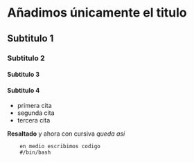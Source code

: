 # Añadimos únicamente el titulo

## Subtitulo 1

### Subtitulo 2

#### Subtitulo 3

#### Subtitulo 4

- primera cita
- segunda cita
- tercera cita

**Resaltado** y ahora con cursiva *queda asi*

```shell
    en medio escribimos codigo
    #/bin/bash 
```
